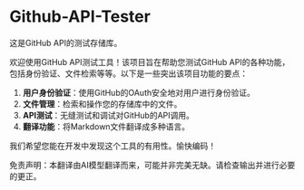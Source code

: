 # Github-API-Tester

这是GitHub API的测试存储库。

欢迎使用GitHub API测试工具！该项目旨在帮助您测试GitHub API的各种功能，包括身份验证、文件检索等等。以下是一些突出该项目功能的要点：

1. **用户身份验证**：使用GitHub的OAuth安全地对用户进行身份验证。
2. **文件管理**：检索和操作您的存储库中的文件。
3. **API测试**：无缝测试和调试对GitHub的API调用。
4. **翻译功能**：将Markdown文件翻译成多种语言。

我们希望您能在开发中发现这个工具的有用性。愉快编码！


免责声明：本翻译由AI模型翻译而来，可能并非完美无缺。请检查输出并进行必要的更正。